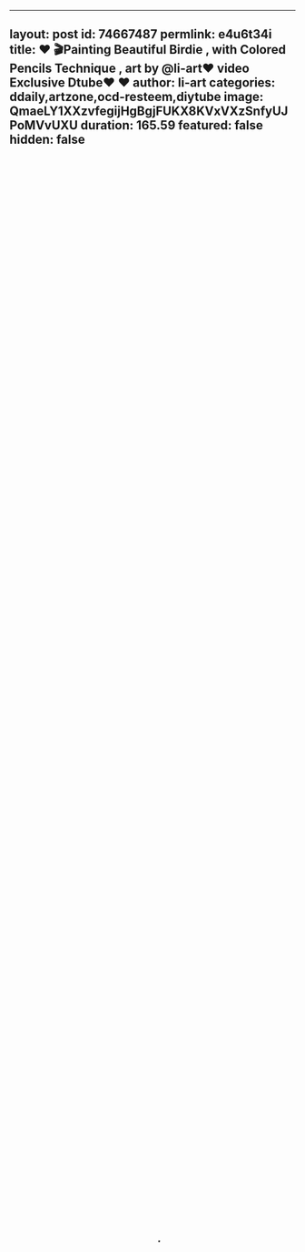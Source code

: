 
---
layout: post
id: 74667487
permlink: e4u6t34i
title:  ❤️ 🎬Painting Beautiful Birdie  , with Colored Pencils Technique , art by @li-art❤️ video Exclusive Dtube❤️ ❤️
author: li-art
categories: ddaily,artzone,ocd-resteem,diytube
image: QmaeLY1XXzvfegijHgBgjFUKX8KVxVXzSnfyUJPoMVvUXU
duration: 165.59
featured: false
hidden: false
---
    
<video poster="https://snap1.d.tube/ipfs/QmaeLY1XXzvfegijHgBgjFUKX8KVxVXzSnfyUJPoMVvUXU" autoplay="" id="player_html5_api" class="vjs-tech" style="width: 100%; height: 100%;" tabindex="-1" src="https://video.dtube.top/ipfs/QmcFzmVfQYjjLCB6gQf9dwJLRsK5utqmAcALCjw4zoFeM4"></video>



<center>

# PAINTING Beautiful Birdie

## hi steemers,  and Great DTUBE Family  ❤️
<br>

 hi guys ,Happy day all , i want to show you my new painting ,which i colored it with colored pencils ,
Painting Beautiful Birdie with glasses , this is my drawing that now i am going to show you how i paint it .i used colored pencils on the pencil shadows i think it is a nice technique .
in this video first  you will watch the process of the drawing and then the process of painting :)
i hope you like my work and find it helpful in your artwork








<br>

**Here you can see some of my works in this GIF :)**
<br>
![liartsteemitlogogifi.gif](https://cdn.steemitimages.com/DQmbzwHYtBak1jFBePDZpxaFc5EmSmAXBAmghX3ChkMPrsb/liartsteemitlogogifi.gif)


copyright @li-art - all rights reserved 


![lildhbc.jpg](https://cdn.steemitimages.com/DQmRxGCxmmB5PyK5pMihmZYkgaqPqYGMSXwmKZiEPSQtDP5/lildhbc.jpg)





<center>  have a very beautiful day ❤️ and see you next time!  tomorrow! :)


 </center>
